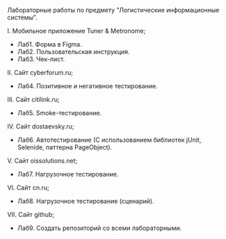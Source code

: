 Лабораторные работы по предмету "Логистические информационные системы".

I. Мобильное приложение Tuner & Metronome;
- Лаб1. Форма в Figma.
- Лаб2. Пользовательская инструкция.
- Лаб3. Чек-лист.

II. Сайт cyberforum.ru;
- Лаб4. Позитивное и негативное тестирование.

III. Сайт citilink.ru;
- Лаб5. Smoke-тестирование.

IV. Сайт dostaevsky.ru;
- Лаб6. Автотестирование (С использованием библиотек jUnit, Selenide, паттерна PageObject).

V. Сайт oissolutions.net;
- Лаб7. Нагрузочное тестирование.

VI. Сайт cn.ru;
- Лаб8. Нагрузочное тестирование (сценарий).

VII. Сайт github;
- Лаб9. Создать репозиторий со всеми лабораторными.
